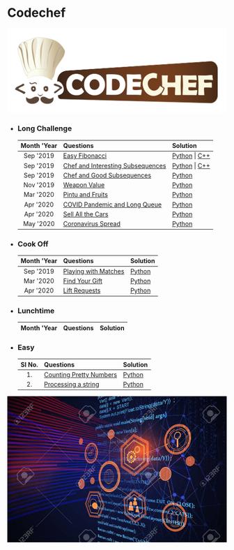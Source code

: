 # Codechef
![](../images/codechef.png)

- ### **Long Challenge**

    | Month 'Year | Questions | Solution |
    | :---: | :--- | :--- |
    | Sep '2019 | [Easy Fibonacci](https://www.codechef.com/SEPT19B/problems/FIBEASY) | [Python](https://github.com/ramanaditya/data-structure-and-algorithms/blob/master/codechef/long-challenge/easy-fibonacci.py) \| [C++](https://github.com/ramanaditya/data-structure-and-algorithms/blob/master/codechef/long-challenge/easy-fibonacci.cpp) |
    | Sep '2019 | [Chef and Interesting Subsequences ](https://www.codechef.com/SEPT19B/problems/CHEFINSQ) | [Python](https://github.com/ramanaditya/data-structure-and-algorithms/blob/master/codechef/long-challenge/chef-and-interesting-subsequences.py) \| [C++](https://github.com/ramanaditya/data-structure-and-algorithms/blob/master/codechef/long-challenge/chef-and-interesting-subsequences.cpp) |
    | Sep '2019 | [Chef and Good Subsequences ](https://www.codechef.com/SEPT19B/problems/GDSUB) | [Python](https://github.com/ramanaditya/data-structure-and-algorithms/blob/master/codechef/long-challenge/chef-and-good-subsequences.py) |
    | Nov '2019 | [Weapon Value](https://www.codechef.com/NOV19B/problems/SC31) | [Python](https://github.com/ramanaditya/data-structure-and-algorithms/blob/master/codechef/long-challenge/weapon-value.py) |
    | Mar '2020 | [Pintu and Fruits](https://www.codechef.com/MARCH20B/problems/CHPINTU) | [Python](https://github.com/ramanaditya/data-structure-and-algorithms/blob/master/codechef/long-challenge/pintu-and-fruits.py) |
    | Apr '2020 | [COVID Pandemic and Long Queue](https://www.codechef.com/APRIL20B/problems/COVIDLQ) | [Python](https://github.com/ramanaditya/data-structure-and-algorithms/blob/master/codechef/long-challenge/COVIDLQ.py) |
    | Apr '2020 | [Sell All the Cars ](https://www.codechef.com/APRIL20B/problems/CARSELL) | [Python](https://github.com/ramanaditya/data-structure-and-algorithms/blob/master/codechef/long-challenge/CARSELL.py) |
    | May '2020 | [Coronavirus Spread](https://www.codechef.com/MAY20B/problems/COVID19) | [Python](https://github.com/ramanaditya/data-structure-and-algorithms/blob/master/codechef/long-challenge/COVID19.py) |
    
- ### **Cook Off**

    | Month 'Year | Questions | Solution |
    | :---: | :--- | :--- |
    | Sep '2019 | [Playing with Matches](https://www.codechef.com/COOK110B/problems/MATCHES) | [Python](https://github.com/ramanaditya/data-structure-and-algorithms/blob/master/codechef/cookoff/playing-with-matches.py) |
    | Mar '2020 | [Find Your Gift](https://www.codechef.com/COOK116B/problems/GIFTSRC) | [Python](https://github.com/ramanaditya/data-structure-and-algorithms/blob/master/codechef/cookoff/find-your-gift.py) |
    | Apr '2020 | [Lift Requests](https://www.codechef.com/COOK117B/problems/LIFTME) | [Python](https://github.com/ramanaditya/data-structure-and-algorithms/blob/master/codechef/cookoff/LIFTME.py) |
    
- ### **Lunchtime**

    | Month 'Year | Questions | Solution |
    | :---: | :--- | :--- |
    
- ### **Easy**

    | Sl No.| Questions | Solution |
    | :---: | :--- | :--- |
    | 1. | [Counting Pretty Numbers](https://www.codechef.com/problems/NUM239) | [Python](https://github.com/ramanaditya/data-structure-and-algorithms/blob/master/codechef/easy/counting-pretty-numbers.py) |
    | 2. | [Processing a string](https://www.codechef.com/problems/KOL15A) | [Python](https://github.com/ramanaditya/data-structure-and-algorithms/blob/master/codechef/easy/processing-a-string.py/) |
    
![](../images/comp.jpeg)